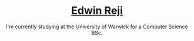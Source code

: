<h1 align="center"><a href="https://edwinreji.com/" target="_blank">Edwin Reji</a></h1>
<p align="center">I'm currently studying at the University of Warwick for a Computer Science BSc.</p>
